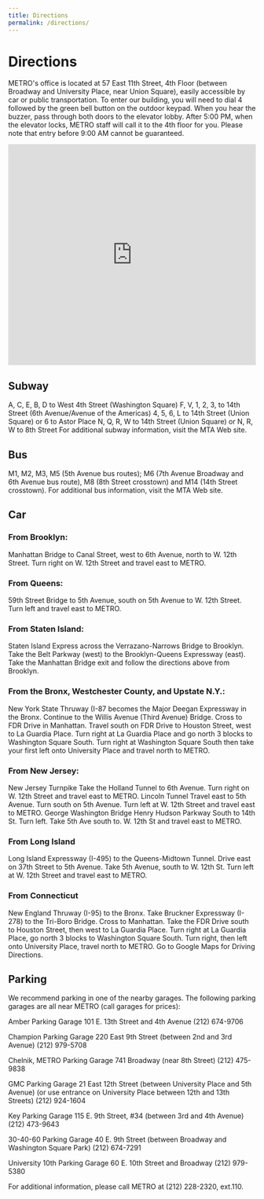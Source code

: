 ```yaml
---
title: Directions
permalink: /directions/
---
```


# Directions

METRO's office is located at 57 East 11th Street, 4th Floor (between Broadway and University Place, near Union Square), easily accessible by car or public transportation. To enter our building, you will need to dial 4 followed by the green bell button on the outdoor keypad. When you hear the buzzer, pass through both doors to the elevator lobby. After 5:00 PM, when the elevator locks, METRO staff will call it to the 4th floor for you. Please note that entry before 9:00 AM cannot be guaranteed.

<iframe src="https://www.google.com/maps/embed?pb=!1m18!1m12!1m3!1d3023.3121263101475!2d-73.99453568459437!3d40.733156979329564!2m3!1f0!2f0!3f0!3m2!1i1024!2i768!4f13.1!3m3!1m2!1s0x89c25999a3a680ef%3A0xa72a16c8395ae03d!2s57+E+11th+St%2C+New+York%2C+NY+10003!5e0!3m2!1sen!2sus!4v1447520650459" width="100%" height="450" frameborder="0" style="border:0" allowfullscreen></iframe>

## Subway

A, C, E, B, D to West 4th Street (Washington Square)
F, V, 1, 2, 3, to 14th Street (6th Avenue/Avenue of the Americas)
4, 5, 6, L to 14th Street (Union Square) or 6 to Astor Place
N, Q, R, W to 14th Street (Union Square) or N, R, W to 8th Street
For additional subway information, visit the MTA Web site.

## Bus

M1, M2, M3, M5 (5th Avenue bus routes); M6 (7th Avenue Broadway and 6th Avenue bus route), M8 (8th Street crosstown) and M14 (14th Street crosstown).
For additional bus information, visit the MTA Web site.

## Car

### From Brooklyn:
Manhattan Bridge to Canal Street, west to 6th Avenue, north to W. 12th Street. Turn right on W. 12th Street and travel east to METRO.

### From Queens:
59th Street Bridge to 5th Avenue, south on 5th Avenue to W. 12th Street. Turn left and travel east to METRO.

### From Staten Island:
Staten Island Express across the Verrazano-Narrows Bridge to Brooklyn. Take the Belt Parkway (west) to the Brooklyn-Queens Expressway (east). Take the Manhattan Bridge exit and follow the directions above from Brooklyn.

### From the Bronx, Westchester County, and Upstate N.Y.:
New York State Thruway (I-87 becomes the Major Deegan Expressway in the Bronx. Continue to the Willis Avenue (Third Avenue) Bridge. Cross to FDR Drive in Manhattan. Travel south on FDR Drive to Houston Street, west to La Guardia Place. Turn right at La Guardia Place and go north 3 blocks to Washington Square South. Turn right at Washington Square South then take your first left onto University Place and travel north to METRO.

### From New Jersey:
New Jersey Turnpike
Take the Holland Tunnel to 6th Avenue. Turn right on W. 12th Street and travel east to METRO.
Lincoln Tunnel
Travel east to 5th Avenue. Turn south on 5th Avenue. Turn left at W. 12th Street and travel east to METRO.
George Washington Bridge
Henry Hudson Parkway South to 14th St. Turn left. Take 5th Ave south to. W. 12th St and travel east to METRO.

### From Long Island
Long Island Expressway (I-495) to the Queens-Midtown Tunnel. Drive east on 37th Street to 5th Avenue. Take 5th Avenue, south to W. 12th St. Turn left at W. 12th Street and travel east to METRO.

### From Connecticut
New England Thruway (I-95) to the Bronx. Take Bruckner Expressway (I-278) to the Tri-Boro Bridge. Cross to Manhattan. Take the FDR Drive south to Houston Street, then west to La Guardia Place. Turn right at La Guardia Place, go north 3 blocks to Washington Square South. Turn right, then left onto University Place, travel north to METRO.
Go to Google Maps for Driving Directions.

## Parking
We recommend parking in one of the nearby garages. The following parking garages are all near METRO (call garages for prices):

Amber Parking Garage
101 E. 13th Street and 4th Avenue
(212) 674-9706

Champion Parking Garage
220 East 9th Street (between 2nd and 3rd Avenue)
(212) 979-5708

Chelnik, METRO Parking Garage
741 Broadway (near 8th Street)
(212) 475-9838

GMC Parking Garage
21 East 12th Street (between University Place and 5th Avenue)
(or use entrance on University Place between 12th and 13th Streets)
(212) 924-1604

Key Parking Garage
115 E. 9th Street, #34 (between 3rd and 4th Avenue)
(212) 473-9643

30-40-60 Parking Garage
40 E. 9th Street (between Broadway and Washington Square Park)
(212) 674-7291

University 10th Parking Garage
60 E. 10th Street and Broadway
(212) 979-5380

For additional information, please call METRO at (212) 228-2320, ext.110.
